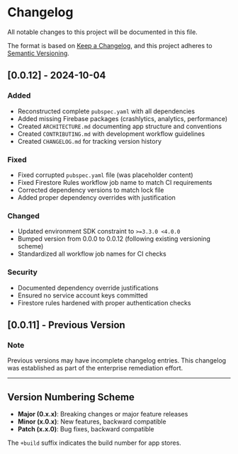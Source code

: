 # Changelog

All notable changes to this project will be documented in this file.

The format is based on [Keep a Changelog](https://keepachangelog.com/en/1.0.0/),
and this project adheres to [Semantic Versioning](https://semver.org/spec/v2.0.0.html).

## [0.0.12] - 2024-10-04

### Added
- Reconstructed complete `pubspec.yaml` with all dependencies
- Added missing Firebase packages (crashlytics, analytics, performance)
- Created `ARCHITECTURE.md` documenting app structure and conventions
- Created `CONTRIBUTING.md` with development workflow guidelines
- Created `CHANGELOG.md` for tracking version history

### Fixed
- Fixed corrupted `pubspec.yaml` file (was placeholder content)
- Fixed Firestore Rules workflow job name to match CI requirements
- Corrected dependency versions to match lock file
- Added proper dependency overrides with justification

### Changed
- Updated environment SDK constraint to `>=3.3.0 <4.0.0`
- Bumped version from 0.0.0 to 0.0.12 (following existing versioning scheme)
- Standardized all workflow job names for CI checks

### Security
- Documented dependency override justifications
- Ensured no service account keys committed
- Firestore rules hardened with proper authentication checks

## [0.0.11] - Previous Version

### Note
Previous versions may have incomplete changelog entries. This changelog was established as part of the enterprise remediation effort.

---

## Version Numbering Scheme

- **Major (0.x.x)**: Breaking changes or major feature releases
- **Minor (x.0.x)**: New features, backward compatible
- **Patch (x.x.0)**: Bug fixes, backward compatible

The `+build` suffix indicates the build number for app stores.
